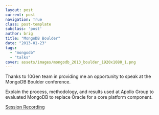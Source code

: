 ```yaml
---
layout: post
current: post
navigation: True
class: post-template
subclass: 'post'
author: brig
title: "MongoDB Boulder"
date: "2013-01-23"
tags: 
  - "mongodb"
  - "talks"
cover: assets/images/mongodb_2013_boulder_1920x1080_1.png
---
```


Thanks to 10Gen team in providing me an opportunity to speak at the MongoDB Boulder conference.

Explain the process, methodology, and results used at Apollo Group to evaluated MongoDB to replace Oracle for a core platform component.

[Session Recording](https://player.vimeo.com/video/293388068?autoplay=0 "How We Evaluated MongoDB as a Relational Database Replacement")

<!-- 
<iframe class="vimeo-iframe" src="https://player.vimeo.com/video/293388068?autoplay=0" frameborder="0" webkitallowfullscreen="true" mozallowfullscreen="true" allowfullscreen="true" width="100%" height="600px"></iframe> -->